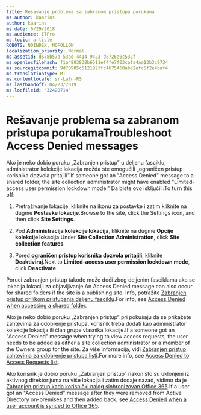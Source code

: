 ```yaml
---
title: Rešavanje problema sa zabranom pristupa porukama
ms.author: kaarins
author: kaarins
ms.date: 6/29/2018
ms.audience: ITPro
ms.topic: article
ROBOTS: NOINDEX, NOFOLLOW
localization_priority: Normal
ms.assetid: d678b57a-53ad-4414-9423-d8726a0c532f
ms.openlocfilehash: f1a4803838b6511ef4fe7f03cafa4aa13b3c9734
ms.sourcegitcommit: 9d78905c512192ffc4675468abd2efc5f2e4baf4
ms.translationtype: MT
ms.contentlocale: sr-Latn-RS
ms.lasthandoff: 04/23/2019
ms.locfileid: "32420714"
---
```

# <a name="troubleshoot-access-denied-messages"></a><span data-ttu-id="22588-102">Rešavanje problema sa zabranom pristupa porukama</span><span class="sxs-lookup"><span data-stu-id="22588-102">Troubleshoot Access Denied messages</span></span>

<span data-ttu-id="22588-103">Ako je neko dobio poruku „Zabranjen pristup” u deljenu fasciklu, administrator kolekcije lokacija možda ste omogućili „ograničen pristup korisnika dozvola pritajili”.</span><span class="sxs-lookup"><span data-stu-id="22588-103">If someone got an "Access Denied" message to a shared folder, the site collection administrator might have enabled "Limited-access user permission lockdown mode."</span></span> <span data-ttu-id="22588-104">Da biste ovo isključili:</span><span class="sxs-lookup"><span data-stu-id="22588-104">To turn this off:</span></span> 
  
1. <span data-ttu-id="22588-105">Pretraživanje lokacije, kliknite na ikonu za postavke i zatim kliknite na dugme **Postavke lokacije**.</span><span class="sxs-lookup"><span data-stu-id="22588-105">Browse to the site, click the Settings icon, and then click **Site Settings**.</span></span>
    
2. <span data-ttu-id="22588-106">Pod **Administracija kolekcije lokacija**, kliknite na dugme **Opcije kolekcije lokacija**.</span><span class="sxs-lookup"><span data-stu-id="22588-106">Under **Site Collection Administration**, click **Site collection features**.</span></span>
    
3. <span data-ttu-id="22588-107">Pored **ograničen pristup korisnika dozvola pritajili**, kliknite **Deaktiviraj**.</span><span class="sxs-lookup"><span data-stu-id="22588-107">Next to **Limited-access user permission lockdown mode**, click **Deactivate**.</span></span>
    
<span data-ttu-id="22588-108">Poruci zabranjen pristup takođe može doći zbog deljenim fasciklama ako se lokacija lokaciji za objavljivanje.</span><span class="sxs-lookup"><span data-stu-id="22588-108">An Access Denied message can also occur for shared folders if the site is a publishing site.</span></span> <span data-ttu-id="22588-109">Info, potražite [Zabranjen pristup prilikom pristupanja deljenu fasciklu](https://go.microsoft.com/fwlink/?linkid=2004317).</span><span class="sxs-lookup"><span data-stu-id="22588-109">For info, see [Access Denied when accessing a shared folder](https://go.microsoft.com/fwlink/?linkid=2004317).</span></span>
  
<span data-ttu-id="22588-110">Ako je neko dobio poruku „Zabranjen pristup” pri pokušaju da se prikažete zahtevima za odobrenje pristupa, korisnik treba dodati kao administrator kolekcije lokacija ili član grupe vlasnika lokacije.</span><span class="sxs-lookup"><span data-stu-id="22588-110">If a someone got an "Access Denied" message when trying to view access requests, the user needs to be added as either a site collection administrator or a member of the Owners group for the site.</span></span> <span data-ttu-id="22588-111">Za više informacija, vidi [Zabranjen pristup zahtevima za odobrenje pristupa listi](https://go.microsoft.com/fwlink/?linkid=2004220).</span><span class="sxs-lookup"><span data-stu-id="22588-111">For more info, see [Access Denied to Access Requests list](https://go.microsoft.com/fwlink/?linkid=2004220).</span></span>
  
<span data-ttu-id="22588-112">Ako korisnik je dobio poruku „Zabranjen pristup” nakon što su uklonjeni iz aktivnog direktorijuma na više lokacija i zatim dodaje nazad, vidimo da je [Zabranjen pristup kada korisnički nalog sinhronizovan Office 365](https://go.microsoft.com/fwlink/?linkid=2004318).</span><span class="sxs-lookup"><span data-stu-id="22588-112">If a user got an "Access Denied" message after they were removed from Active Directory on-premises and then added back, see [Access Denied when a user account is synced to Office 365](https://go.microsoft.com/fwlink/?linkid=2004318).</span></span>
  

